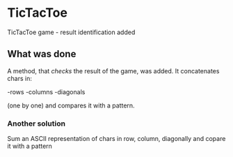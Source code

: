 # TicTacToe
TicTacToe game - result identification added

## What was done

A method, that *checks* the result of the game, was added. It concatenates chars in:

-rows
-columns
-diagonals

(one by one) and compares it with a pattern.

### Another solution

Sum an ASCII representation of chars in row, column, diagonally and copare it with a pattern

